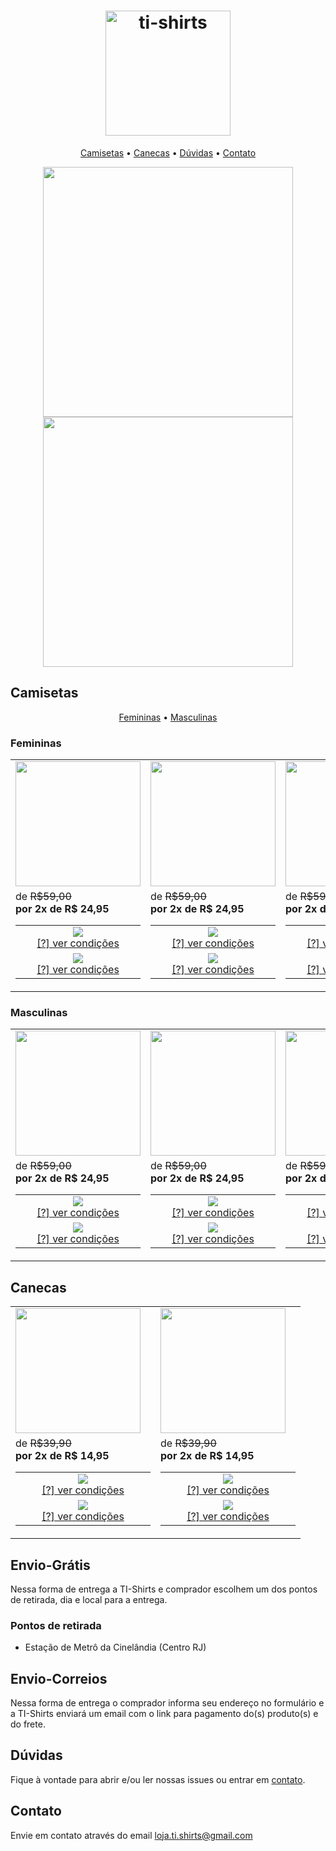 <h1 align="center"><img src="https://github.com/ti-shirts/store/blob/master/src/logo-ti-shirt.png" width="200" alt="ti-shirts"></h1>


<p align="center">
    <a href="#camisetas">Camisetas</a> &bull;
    <a href="#canecas">Canecas</a> &bull;
    <a href="#dúvidas">Dúvidas</a> &bull;
    <a href="#contato">Contato</a>
</p>

<p align="center">
<img src="https://github.com/ti-shirts/store/blob/master/src/banner-1.png" width="400">
<img src="https://github.com/ti-shirts/store/blob/master/src/banner-2.png" width="400">
</p>


## Camisetas
<p align="center">
    <a href="##femininas">Femininas</a> &bull;
    <a href="##masculinas">Masculinas</a>
</p>

### Femininas
<table>
<tr>
    <td><img src="https://github.com/ti-shirts/store/blob/master/src/camisa-gitignore_feminina.jpg" width="200"></td>
    <td><img src="https://github.com/ti-shirts/store/blob/master/src/camisa-npm-i-ti-shirt_feminina.jpg" width="200"></td>
    <td><img src="https://github.com/ti-shirts/store/blob/master/src/camisa-react-native_feminina.jpg" width="200"></td>
    <td><img src="https://github.com/ti-shirts/store/blob/master/src/camisa-we-can-code-it.jpg" width="200"></td>
</tr>
<tr>
    <td>
         de <strike>R$59,00</strike><br><strong>por 2x de R$ 24,95</strong><br>
         <table align="center">
            <tr>
                <td width="200px" align="center">
                    <a target="_blank" href="https://docs.google.com/forms/d/e/1FAIpQLSfG1H36-kgR_3bGHqgaEYPmQULgmLJS31LUlMzRR3wlHpLkOg/viewform?usp=sf_link">
                    <img src="https://github.com/ti-shirts/store/blob/master/src/btn-frete-gratis.png"></a><br>
                    <a href="#envio-grátis">[?] ver condições</a><br>
                </td>
            </tr>
            <tr>
                <td width="200px" align="center">
                    <a target="_blank" href="https://docs.google.com/forms/d/e/1FAIpQLSd0JtjpRru6U-omHFN8-OCjCIYTD_BKRtkvdWIYUzBEGICTfQ/viewform?usp=sf_link">
                        <img src="https://github.com/ti-shirts/store/blob/master/src/btn-frete-padrao.jpg"></a><br>
                    <a href="#envio-correios">[?] ver condições</a>
                </td>
            </tr>
        </table>
    </td>
    <td>
         de <strike>R$59,00</strike><br><strong>por 2x de R$ 24,95</strong><br>
         <table align="center">
            <tr>
                <td width="200px" align="center">
                    <a target="_blank" href="https://docs.google.com/forms/d/e/1FAIpQLSed8V8frurBuZuMWOH-8vCozKkrq_6MPPafCVi0jAU7tFN5fQ/viewform?usp=sf_link">
                    <img src="https://github.com/ti-shirts/store/blob/master/src/btn-frete-gratis.png"></a><br>
                    <a href="#envio-grátis">[?] ver condições</a><br>
                </td>
            </tr>
            <tr>
                <td width="200px" align="center">
                    <a target="_blank" href="https://docs.google.com/forms/d/e/1FAIpQLSc4ifpMAfu_pb4RO3b4qiJ4L155JUVjH7bJmaWI4vuN52M6gA/viewform?usp=sf_link">
                        <img src="https://github.com/ti-shirts/store/blob/master/src/btn-frete-padrao.jpg"></a><br>
                    <a href="#envio-correios">[?] ver condições</a>
                </td>
            </tr>
        </table>
    </td>
    <td>
         de <strike>R$59,00</strike><br><strong>por 2x de R$ 24,95</strong><br>
         <table align="center">
            <tr>
                <td width="200px" align="center">
                    <a target="_blank" href="https://docs.google.com/forms/d/e/1FAIpQLScagMs1YVJqk1aQwDGGraWzoV7tSowm35wErMxcl3je1s0QXA/viewform?usp=sf_link">
                    <img src="https://github.com/ti-shirts/store/blob/master/src/btn-frete-gratis.png"></a><br>
                    <a href="#envio-grátis">[?] ver condições</a><br>
                </td>
            </tr>
            <tr>
                <td width="200px" align="center">
                    <a target="_blank" href="https://docs.google.com/forms/d/e/1FAIpQLSec9G-bxZHDHKwS9ME06Kn3gaUmcc8gf2vUTUgKDl2qKgmQDQ/viewform?usp=sf_link">
                        <img src="https://github.com/ti-shirts/store/blob/master/src/btn-frete-padrao.jpg"></a><br>
                    <a href="#envio-correios">[?] ver condições</a>
                </td>
            </tr>
        </table>
    </td>
    <td>
         de <strike>R$59,00</strike><br><strong>por 2x de R$ 24,95</strong><br>
         <table align="center">
            <tr>
                <td width="200px" align="center">
                    <a target="_blank" href="https://docs.google.com/forms/d/e/1FAIpQLSf7xzPe-DzzLgdEgGpOr6vfTEiPemW1wsqoeKqCitzqgUq6zg/viewform?usp=sf_link">
                    <img src="https://github.com/ti-shirts/store/blob/master/src/btn-frete-gratis.png"></a><br>
                    <a href="#envio-grátis">[?] ver condições</a><br>
                </td>
            </tr>
            <tr>
                <td width="200px" align="center">
                    <a target="_blank" href="https://docs.google.com/forms/d/e/1FAIpQLSc0NBUw1U-7THdzAsjCa0zg5ryqnUR3uh5OubnWSyUrK5Wk0A/viewform?usp=sf_link">
                        <img src="https://github.com/ti-shirts/store/blob/master/src/btn-frete-padrao.jpg"></a><br>
                    <a href="#envio-correios">[?] ver condições</a>
                </td>
            </tr>
        </table>
    </td>
</tr>
</table>

### Masculinas
<table>
<tr>
    <td><img src="https://github.com/ti-shirts/store/blob/master/src/camisa-gitignore.jpg" width="200"></td>
    <td><img src="https://github.com/ti-shirts/store/blob/master/src/camisa-js&&(...).jpg" width="200"></td>
    <td><img src="https://github.com/ti-shirts/store/blob/master/src/camisa-npm-i-ti-shirt.jpg" width="200"></td>
    <td><img src="https://github.com/ti-shirts/store/blob/master/src/camisa-react-native.jpg" width="200"></td>
</tr>
<tr>
    <td>
         de <strike>R$59,00</strike><br><strong>por 2x de R$ 24,95</strong><br>
         <table align="center">
            <tr>
                <td width="200px" align="center">
                    <a target="_blank" href="https://docs.google.com/forms/d/e/1FAIpQLSdfnyoD2ijK1LyuA22tFc3gsZcFUX8UD2yTAgGDGHePuXmLhQ/viewform?usp=sf_link">
                    <img src="https://github.com/ti-shirts/store/blob/master/src/btn-frete-gratis.png"></a><br>
                    <a href="#envio-grátis">[?] ver condições</a><br>
                </td>
            </tr>
            <tr>
                <td width="200px" align="center">
                    <a target="_blank" href="https://docs.google.com/forms/d/e/1FAIpQLSfkZJGc5jepLOlBLrQuGpYMkEjCAw-MmgbHE7l954GOfoPn3w/viewform?usp=sf_link">
                        <img src="https://github.com/ti-shirts/store/blob/master/src/btn-frete-padrao.jpg"></a><br>
                    <a href="#envio-correios">[?] ver condições</a>
                </td>
            </tr>
        </table>
    </td>
    <td>
         de <strike>R$59,00</strike><br><strong>por 2x de R$ 24,95</strong><br>
         <table align="center">
            <tr>
                <td width="200px" align="center">
                    <a target="_blank" href="https://docs.google.com/forms/d/e/1FAIpQLSdkfgtHypwnJKFeflMkkwLrEFhLO9YXapJZOrUe4Kvft0HVlA/viewform?usp=sf_link">
                    <img src="https://github.com/ti-shirts/store/blob/master/src/btn-frete-gratis.png"></a><br>
                    <a href="#envio-grátis">[?] ver condições</a><br>
                </td>
            </tr>
            <tr>
                <td width="200px" align="center">
                    <a target="_blank" href="https://docs.google.com/forms/d/e/1FAIpQLSfxdYOpCId9uX7UEgE4ytYdmRWdGFVYm7I0Dg-7lrLSqtXEnw/viewform?usp=sf_link">
                        <img src="https://github.com/ti-shirts/store/blob/master/src/btn-frete-padrao.jpg"></a><br>
                    <a href="#envio-correios">[?] ver condições</a>
                </td>
            </tr>
        </table>
    </td>
    <td>
         de <strike>R$59,00</strike><br><strong>por 2x de R$ 24,95</strong><br>
         <table align="center">
            <tr>
                <td width="200px" align="center">
                    <a target="_blank" href="https://docs.google.com/forms/d/e/1FAIpQLSdAMuqTMEu8NkCUysPdsHr10u3ZGMPFAc3ETE1mF2tunUHLwg/viewform?usp=sf_link">
                    <img src="https://github.com/ti-shirts/store/blob/master/src/btn-frete-gratis.png"></a><br>
                    <a href="#envio-grátis">[?] ver condições</a><br>
                </td>
            </tr>
            <tr>
                <td width="200px" align="center">
                    <a target="_blank" href="https://docs.google.com/forms/d/e/1FAIpQLSdzCqspIZVgvyHKoPo0gWUtuDxP4F0nj0JceOoj3zzNDDwJDQ/viewform?usp=sf_link">
                        <img src="https://github.com/ti-shirts/store/blob/master/src/btn-frete-padrao.jpg"></a><br>
                    <a href="#envio-correios">[?] ver condições</a>
                </td>
            </tr>
        </table>
    </td>
    <td>
         de <strike>R$59,00</strike><br><strong>por 2x de R$ 24,95</strong><br>
         <table align="center">
            <tr>
                <td width="200px" align="center">
                    <a target="_blank" href="https://docs.google.com/forms/d/e/1FAIpQLSdq8c24XIuPQ_H0nxL1VoqnW0BFKVcjJxxX_2bqZZw1LOqlFA/viewform?usp=sf_link">
                    <img src="https://github.com/ti-shirts/store/blob/master/src/btn-frete-gratis.png"></a><br>
                    <a href="#envio-grátis">[?] ver condições</a><br>
                </td>
            </tr>
            <tr>
                <td width="200px" align="center">
                    <a target="_blank" href="https://docs.google.com/forms/d/e/1FAIpQLSf3VRI9tTLXMvX7gOH8Ff8KmO29OtAdFgI2zLaHRMaChaRDkg/viewform?usp=sf_link">
                        <img src="https://github.com/ti-shirts/store/blob/master/src/btn-frete-padrao.jpg"></a><br>
                    <a href="#envio-correios">[?] ver condições</a>
                </td>
            </tr>
        </table>
    </td>
</tr>
</table>



## Canecas


<table>
<tr>
<td><img src="https://github.com/ti-shirts/store/blob/master/src/caneca-react-native.jpg" width="200"></td>
<td><img src="https://github.com/ti-shirts/store/blob/master/src/caneca-we-can-code-it.jpg" width="200"></td>
</tr>
<tr>
    <td>
         de <strike>R$39,90</strike><br><strong>por 2x de R$ 14,95</strong><br>
         <table align="center">
            <tr>
                <td width="200px" align="center">
                    <a href="https://docs.google.com/forms/d/e/1FAIpQLScozek9qxDuG1ZkMGMbccqvzZHlHGi-pN536mN_QbLN6Hx4PA/viewform?usp=sf_link">
                    <img src="https://github.com/ti-shirts/store/blob/master/src/btn-frete-gratis.png"></a><br>
                    <a href="#envio-grátis">[?] ver condições</a><br>
                </td>
                </tr>
                <tr>
                <td width="200px" align="center">
                    <a href="https://docs.google.com/forms/d/e/1FAIpQLSd8SZelfgsYT6sffQzbs9O4E1crZr3oPZTnGaIwO3YplL2IZw/viewform?usp=sf_link">
                         <img src="https://github.com/ti-shirts/store/blob/master/src/btn-frete-padrao.jpg">
                    </a><br>
                    <a href="#envio-correios">[?] ver condições</a>
                </td>
            </tr>
        </table>
    </td>
    <td>
         de <strike>R$39,90</strike><br><strong>por 2x de R$ 14,95</strong><br>
         <table align="center">
            <tr>
                <td width="200px" align="center">
                    <a href="https://docs.google.com/forms/d/e/1FAIpQLSe6r8mlPcA6Ot1AcPh2odZQc_wrfU7vP-bSKyKHgr5MGb5Enw/viewform?usp=sf_link">
                    <img src="https://github.com/ti-shirts/store/blob/master/src/btn-frete-gratis.png"></a><br>
                    <a href="#envio-grátis">[?] ver condições</a><br>
                </td>
                </tr>
                <tr>
                <td width="200px" align="center">
                    <a href="https://docs.google.com/forms/d/e/1FAIpQLSdGFBC2FiFQQQvqssjy9Zq_JbJwpBsL8T55a0ac0AL9US29Zg/viewform?usp=sf_link">
                         <img src="https://github.com/ti-shirts/store/blob/master/src/btn-frete-padrao.jpg">
                    </a><br>
                    <a href="#envio-correios">[?] ver condições</a>
                </td>
            </tr>
        </table>
    </td>
</tr>
</table>

## Envio-Grátis
Nessa forma de entrega a TI-Shirts e comprador escolhem um dos pontos de retirada, dia e local para a entrega.
### Pontos de retirada
- Estação de Metrô da Cinelândia (Centro RJ)

## Envio-Correios
Nessa forma de entrega o comprador informa seu endereço no formulário e a TI-Shirts enviará um email com o link para pagamento do(s) produto(s) e do frete.

## Dúvidas

Fique à vontade para abrir e/ou ler nossas issues ou entrar em <a href="#contato">contato</a>.


## Contato

Envie em contato através do email loja.ti.shirts@gmail.com
